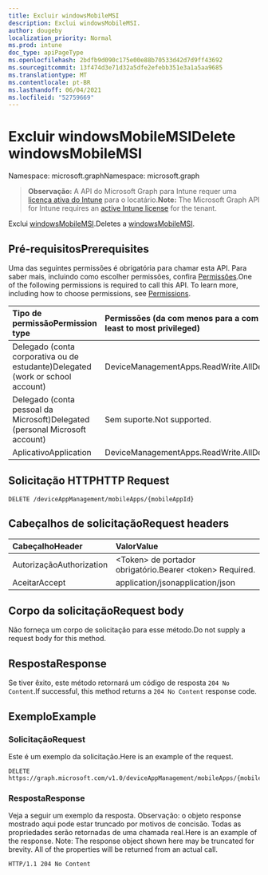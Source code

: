 ```yaml
---
title: Excluir windowsMobileMSI
description: Exclui windowsMobileMSI.
author: dougeby
localization_priority: Normal
ms.prod: intune
doc_type: apiPageType
ms.openlocfilehash: 2bdfb9d090c175e00e88b70533d42d7d9ff43692
ms.sourcegitcommit: 13f474d3e71d32a5dfe2efebb351e3a1a5aa9685
ms.translationtype: MT
ms.contentlocale: pt-BR
ms.lasthandoff: 06/04/2021
ms.locfileid: "52759669"
---
```

# <a name="delete-windowsmobilemsi"></a><span data-ttu-id="04a5e-103">Excluir windowsMobileMSI</span><span class="sxs-lookup"><span data-stu-id="04a5e-103">Delete windowsMobileMSI</span></span>

<span data-ttu-id="04a5e-104">Namespace: microsoft.graph</span><span class="sxs-lookup"><span data-stu-id="04a5e-104">Namespace: microsoft.graph</span></span>

> <span data-ttu-id="04a5e-105">**Observação:** A API do Microsoft Graph para Intune requer uma [licença ativa do Intune](https://go.microsoft.com/fwlink/?linkid=839381) para o locatário.</span><span class="sxs-lookup"><span data-stu-id="04a5e-105">**Note:** The Microsoft Graph API for Intune requires an [active Intune license](https://go.microsoft.com/fwlink/?linkid=839381) for the tenant.</span></span>

<span data-ttu-id="04a5e-106">Exclui [windowsMobileMSI](../resources/intune-apps-windowsmobilemsi.md).</span><span class="sxs-lookup"><span data-stu-id="04a5e-106">Deletes a [windowsMobileMSI](../resources/intune-apps-windowsmobilemsi.md).</span></span>

## <a name="prerequisites"></a><span data-ttu-id="04a5e-107">Pré-requisitos</span><span class="sxs-lookup"><span data-stu-id="04a5e-107">Prerequisites</span></span>
<span data-ttu-id="04a5e-p101">Uma das seguintes permissões é obrigatória para chamar esta API. Para saber mais, incluindo como escolher permissões, confira [Permissões](/graph/permissions-reference).</span><span class="sxs-lookup"><span data-stu-id="04a5e-p101">One of the following permissions is required to call this API. To learn more, including how to choose permissions, see [Permissions](/graph/permissions-reference).</span></span>

|<span data-ttu-id="04a5e-110">Tipo de permissão</span><span class="sxs-lookup"><span data-stu-id="04a5e-110">Permission type</span></span>|<span data-ttu-id="04a5e-111">Permissões (da com menos para a com mais privilégios)</span><span class="sxs-lookup"><span data-stu-id="04a5e-111">Permissions (from least to most privileged)</span></span>|
|:---|:---|
|<span data-ttu-id="04a5e-112">Delegado (conta corporativa ou de estudante)</span><span class="sxs-lookup"><span data-stu-id="04a5e-112">Delegated (work or school account)</span></span>|<span data-ttu-id="04a5e-113">DeviceManagementApps.ReadWrite.All</span><span class="sxs-lookup"><span data-stu-id="04a5e-113">DeviceManagementApps.ReadWrite.All</span></span>|
|<span data-ttu-id="04a5e-114">Delegado (conta pessoal da Microsoft)</span><span class="sxs-lookup"><span data-stu-id="04a5e-114">Delegated (personal Microsoft account)</span></span>|<span data-ttu-id="04a5e-115">Sem suporte.</span><span class="sxs-lookup"><span data-stu-id="04a5e-115">Not supported.</span></span>|
|<span data-ttu-id="04a5e-116">Aplicativo</span><span class="sxs-lookup"><span data-stu-id="04a5e-116">Application</span></span>|<span data-ttu-id="04a5e-117">DeviceManagementApps.ReadWrite.All</span><span class="sxs-lookup"><span data-stu-id="04a5e-117">DeviceManagementApps.ReadWrite.All</span></span>|

## <a name="http-request"></a><span data-ttu-id="04a5e-118">Solicitação HTTP</span><span class="sxs-lookup"><span data-stu-id="04a5e-118">HTTP Request</span></span>
<!-- {
  "blockType": "ignored"
}
-->
``` http
DELETE /deviceAppManagement/mobileApps/{mobileAppId}
```

## <a name="request-headers"></a><span data-ttu-id="04a5e-119">Cabeçalhos de solicitação</span><span class="sxs-lookup"><span data-stu-id="04a5e-119">Request headers</span></span>
|<span data-ttu-id="04a5e-120">Cabeçalho</span><span class="sxs-lookup"><span data-stu-id="04a5e-120">Header</span></span>|<span data-ttu-id="04a5e-121">Valor</span><span class="sxs-lookup"><span data-stu-id="04a5e-121">Value</span></span>|
|:---|:---|
|<span data-ttu-id="04a5e-122">Autorização</span><span class="sxs-lookup"><span data-stu-id="04a5e-122">Authorization</span></span>|<span data-ttu-id="04a5e-123">&lt;Token&gt; de portador obrigatório.</span><span class="sxs-lookup"><span data-stu-id="04a5e-123">Bearer &lt;token&gt; Required.</span></span>|
|<span data-ttu-id="04a5e-124">Aceitar</span><span class="sxs-lookup"><span data-stu-id="04a5e-124">Accept</span></span>|<span data-ttu-id="04a5e-125">application/json</span><span class="sxs-lookup"><span data-stu-id="04a5e-125">application/json</span></span>|

## <a name="request-body"></a><span data-ttu-id="04a5e-126">Corpo da solicitação</span><span class="sxs-lookup"><span data-stu-id="04a5e-126">Request body</span></span>
<span data-ttu-id="04a5e-127">Não forneça um corpo de solicitação para esse método.</span><span class="sxs-lookup"><span data-stu-id="04a5e-127">Do not supply a request body for this method.</span></span>

## <a name="response"></a><span data-ttu-id="04a5e-128">Resposta</span><span class="sxs-lookup"><span data-stu-id="04a5e-128">Response</span></span>
<span data-ttu-id="04a5e-129">Se tiver êxito, este método retornará um código de resposta `204 No Content`.</span><span class="sxs-lookup"><span data-stu-id="04a5e-129">If successful, this method returns a `204 No Content` response code.</span></span>

## <a name="example"></a><span data-ttu-id="04a5e-130">Exemplo</span><span class="sxs-lookup"><span data-stu-id="04a5e-130">Example</span></span>

### <a name="request"></a><span data-ttu-id="04a5e-131">Solicitação</span><span class="sxs-lookup"><span data-stu-id="04a5e-131">Request</span></span>
<span data-ttu-id="04a5e-132">Este é um exemplo da solicitação.</span><span class="sxs-lookup"><span data-stu-id="04a5e-132">Here is an example of the request.</span></span>
``` http
DELETE https://graph.microsoft.com/v1.0/deviceAppManagement/mobileApps/{mobileAppId}
```

### <a name="response"></a><span data-ttu-id="04a5e-133">Resposta</span><span class="sxs-lookup"><span data-stu-id="04a5e-133">Response</span></span>
<span data-ttu-id="04a5e-p102">Veja a seguir um exemplo da resposta. Observação: o objeto response mostrado aqui pode estar truncado por motivos de concisão. Todas as propriedades serão retornadas de uma chamada real.</span><span class="sxs-lookup"><span data-stu-id="04a5e-p102">Here is an example of the response. Note: The response object shown here may be truncated for brevity. All of the properties will be returned from an actual call.</span></span>
``` http
HTTP/1.1 204 No Content
```




